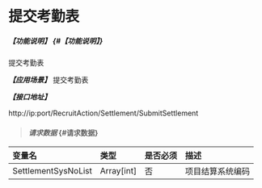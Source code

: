 
# 提交考勤表

##### _【功能说明】_ {#【功能说明】}
提交考勤表

_**【应用场景】**_
提交考勤表

_**【接口地址】**_

http://ip:port/RecruitAction/Settlement/SubmitSettlement

> #### _请求数据_ {#请求数据}

| 变量名 | 类型 | 是否必须 | 描述 |
| :--- | :--- | :--- | :--- |
| SettlementSysNoList|Array[int]| 否 | 项目结算系统编码  |




